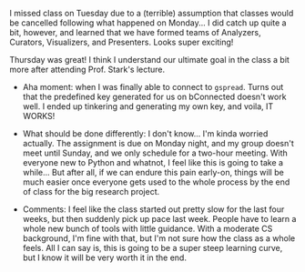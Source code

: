 I missed class on Tuesday due to a (terrible) assumption that classes would be cancelled following 
what happened on Monday... I did catch up quite a bit, however, and learned that we have formed teams 
of Analyzers, Curators, Visualizers, and Presenters. Looks super exciting!

Thursday was great! I think I understand our ultimate goal in the class a bit more after attending 
Prof. Stark's lecture. 

* Aha moment: when I was finally able to connect to `gspread`. Turns out that the predefined key 
generated for us on bConnected doesn't work well. I ended up tinkering and generating my own key, 
and voila, IT WORKS! 

* What should be done differently: I don't know... I'm kinda worried actually. The assignment is due 
on Monday night, and my group doesn't meet until Sunday, and we only schedule for a two-hour meeting. 
With everyone new to Python and whatnot, I feel like this is going to take a while... But after all, 
if we can endure this pain early-on, things will be much easier once everyone gets used to the whole 
process by the end of class for the big research project.

* Comments: I feel like the class started out pretty slow for the last four weeks, but then suddenly pick 
up pace last week. People have to learn a whole new bunch of tools with little guidance. 
With a moderate CS background, I'm fine 
with that, but I'm not sure how the class as a whole feels. All I can say is, this is going to be a 
super steep learning curve, but I know it will be very worth it in the end.
